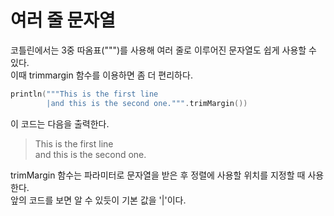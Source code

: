 # 여러 줄 문자열
코틀린에서는 3중 따옴표(""")를 사용해 여러 줄로 이루어진 문자열도 쉽게 사용할 수 있다.  
이때 trimmargin 함수를 이용하면 좀 더 편리하다.
```kotlin
println("""This is the first line
        |and this is the second one.""".trimMargin())
```
이 코드는 다음을 출력한다.
> This is the first line  
and this is the second one.

trimMargin 함수는 파라미터로 문자열을 받은 후 정렬에 사용할 위치를 지정할 때 사용한다.  
앞의 코드를 보면 알 수 있듯이 기본 값을 '|'이다.